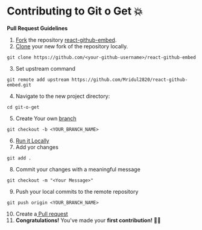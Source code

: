 # Contributing to Git o Get 💥

**Pull Request Guidelines**

1. [Fork][fork-link] the repository [react-github-embed](https://github.com/Mridul2820/react-github-embed).
2. [Clone][clone-link] your new fork of the repository locally.

```
git clone https://github.com/<your-github-username>/react-github-embed
```

3. Set upstream command

```
git remote add upstream https://github.com/Mridul2820/react-github-embed.git
```

4. Navigate to the new project directory:

```
cd git-o-get
```

5. Create Your own [branch][branch-link]

```
git checkout -b <YOUR_BRANCH_NAME>
```

6. [Run it Locally](https://github.com/Mridul2820/react-github-embed#run-locally-)
7. Add yor changes

```
git add .
```

8. Commit your changes with a meaningful message

```
git checkout -m "<Your Message>"
```

9. Push your local commits to the remote repository

```
git push origin <YOUR_BRANCH_NAME>
```

10. Create a[ Pull request](pull-request)
11. **Congratulations!** You've made your **first contribution!** 🙌🏼

[repo-link]: https://github.com/Mridul2820/git-o-get/fork
[branch-link]: http://guides.github.com/introduction/flow/
[clone-link]: https://help.github.com/articles/cloning-a-repository/
[fork-link]: http://guides.github.com/activities/forking/
[syncing-link]: https://help.github.com/articles/syncing-a-fork
[pull-request]: https://help.github.com/en/github/collaborating-with-issues-and-pull-requests/creating-a-pull-request/
